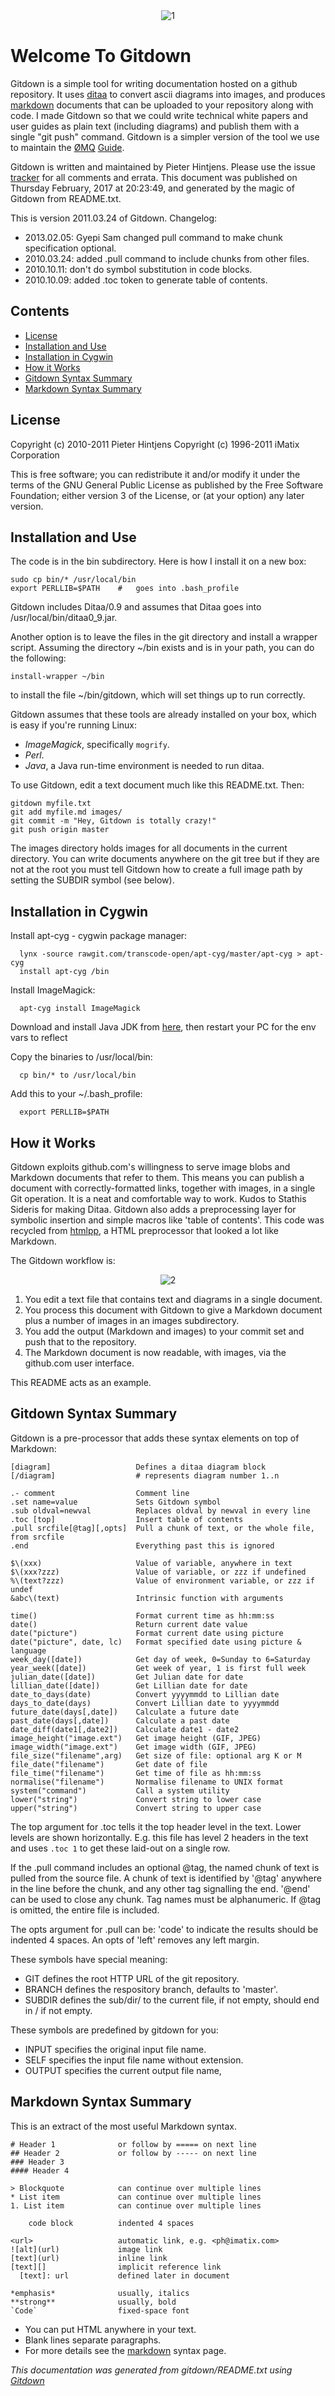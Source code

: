 
<center>
<img src="https://github.com/imatix/gitdown/raw/master/images/README_1.png" alt="1">
</center>

<A name="toc1-17" title="Welcome To Gitdown"></A>
Welcome To Gitdown
==================

Gitdown is a simple tool for writing documentation hosted on a github repository.  It uses [ditaa][] to convert ascii diagrams into images, and produces [markdown][] documents that can be uploaded to your repository along with code.  I made Gitdown so that we could write technical white papers and user guides as plain text (including diagrams) and publish them with a single "git push" command.  Gitdown is a simpler version of the tool we use to maintain the [ØMQ][zeromq] [Guide][zguide].

Gitdown is written and maintained by Pieter Hintjens.  Please use the issue [tracker][] for all comments and errata.  This document was published on Thursday February, 2017 at 20:23:49, and generated by the magic of Gitdown from README.txt.

This is version 2011.03.24 of Gitdown. Changelog:

* 2013.02.05: Gyepi Sam changed pull command to make chunk specification optional.
* 2010.03.24: added .pull command to include chunks from other files.
* 2010.10.11: don't do symbol substitution in code blocks.
* 2010.10.09: added .toc token to generate table of contents.

<A name="toc2-32" title="Contents"></A>
Contents
--------

*  <a href="#toc2-38">License</a>
*  <a href="#toc2-47">Installation and Use</a>
*  <a href="#toc2-81">Installation in Cygwin</a>
*  <a href="#toc2-105">How it Works</a>
*  <a href="#toc2-160">Gitdown Syntax Summary</a>
*  <a href="#toc2-226">Markdown Syntax Summary</a>

<A name="toc2-38" title="License"></A>
License
-------

Copyright (c) 2010-2011 Pieter Hintjens
Copyright (c) 1996-2011 iMatix Corporation

This is free software; you can redistribute it and/or modify it under the terms of the GNU General Public License as published by the Free Software Foundation; either version 3 of the License, or (at your option) any later version.

<A name="toc2-47" title="Installation and Use"></A>
Installation and Use
--------------------

The code is in the bin subdirectory.  Here is how I install it on a new box:

    sudo cp bin/* /usr/local/bin
    export PERLLIB=$PATH    #   goes into .bash_profile

Gitdown includes Ditaa/0.9 and assumes that Ditaa goes into /usr/local/bin/ditaa0_9.jar.

Another option is to leave the files in the git directory and install a wrapper script. 
Assuming the directory ~/bin exists and is in your path, you can do the following:

    install-wrapper ~/bin

to install the file ~/bin/gitdown, which will set things up to run correctly. 

Gitdown assumes that these tools are already installed on your box, which is easy if you're running Linux:

* *ImageMagick*, specifically `mogrify`.
* *Perl*.
* *Java*, a Java run-time environment is needed to run ditaa.

To use Gitdown, edit a text document much like this README.txt.  Then:

    gitdown myfile.txt
    git add myfile.md images/
    git commit -m "Hey, Gitdown is totally crazy!"
    git push origin master

The images directory holds images for all documents in the current directory.  You can write documents anywhere on the git tree but if they are not at the root you must tell Gitdown how to create a full image path by setting the SUBDIR symbol (see below).


<A name="toc2-81" title="Installation in Cygwin"></A>
Installation in Cygwin
----------------------

Install apt-cyg - cygwin package manager:

      lynx -source rawgit.com/transcode-open/apt-cyg/master/apt-cyg > apt-cyg
      install apt-cyg /bin

Install ImageMagick:

      apt-cyg install ImageMagick
      
Download and install Java JDK from [here](http://www.oracle.com/technetwork/java/javase/downloads/index.html), then restart your PC for the env vars to reflect

Copy the binaries to /usr/local/bin:

      cp bin/* to /usr/local/bin

Add this to your ~/.bash_profile:

      export PERLLIB=$PATH
    

<A name="toc2-105" title="How it Works"></A>
How it Works
------------

Gitdown exploits github.com's willingness to serve image blobs and Markdown documents that refer to them.  This means you can publish a document with correctly-formatted links, together with images, in a single Git operation.  It is a neat and comfortable way to work.  Kudos to Stathis Sideris for making Ditaa.  Gitdown also adds a preprocessing layer for symbolic insertion and simple macros like 'table of contents'.  This code was recycled from [htmlpp](https://imatix-legacy.github.io/htmlpp/), a HTML preprocessor that looked a lot like Markdown.

The Gitdown workflow is:

<center>
<img src="https://github.com/imatix/gitdown/raw/master/images/README_2.png" alt="2">
</center>

1. You edit a text file that contains text and diagrams in a single document.
2. You process this document with Gitdown to give a Markdown document plus a number of images in an images subdirectory.
3. You add the output (Markdown and images) to your commit set and push that to the repository.
4. The Markdown document is now readable, with images, via the github.com user interface.

This README acts as an example.

<A name="toc2-160" title="Gitdown Syntax Summary"></A>
Gitdown Syntax Summary
---------------------

Gitdown is a pre-processor that adds these syntax elements on top of Markdown:

    [diagram]                   Defines a ditaa diagram block
    [/diagram]                  # represents diagram number 1..n

    .- comment                  Comment line
    .set name=value             Sets Gitdown symbol
    .sub oldval=newval          Replaces oldval by newval in every line
    .toc [top]                  Insert table of contents
    .pull srcfile[@tag][,opts]  Pull a chunk of text, or the whole file, from srcfile
    .end                        Everything past this is ignored

    $\(xxx)                     Value of variable, anywhere in text
    $\(xxx?zzz)                 Value of variable, or zzz if undefined
    %\(text?zzz)                Value of environment variable, or zzz if undef
    &abc\(text)                 Intrinsic function with arguments

    time()                      Format current time as hh:mm:ss
    date()                      Return current date value
    date("picture")             Format current date using picture
    date("picture", date, lc)   Format specified date using picture & language
    week_day([date])            Get day of week, 0=Sunday to 6=Saturday
    year_week([date])           Get week of year, 1 is first full week
    julian_date([date])         Get Julian date for date
    lillian_date([date])        Get Lillian date for date
    date_to_days(date)          Convert yyyymmdd to Lillian date
    days_to_date(days)          Convert Lillian date to yyyymmdd
    future_date(days[,date])    Calculate a future date
    past_date(days[,date])      Calculate a past date
    date_diff(date1[,date2])    Calculate date1 - date2
    image_height("image.ext")   Get image height (GIF, JPEG)
    image_width("image.ext")    Get image width (GIF, JPEG)
    file_size("filename",arg)   Get size of file: optional arg K or M
    file_date("filename")       Get date of file
    file_time("filename")       Get time of file as hh:mm:ss
    normalise("filename")       Normalise filename to UNIX format
    system("command")           Call a system utility
    lower("string")             Convert string to lower case
    upper("string")             Convert string to upper case

The top argument for .toc tells it the top header level in the text. Lower levels are shown horizontally.  E.g. this file has level 2 headers in the text and uses `.toc 1` to get these laid-out on a single row.

If the .pull command includes an optional @tag, the named chunk of text is pulled from the source file.
A chunk of text is identified by '@tag' anywhere in the line before the chunk, and any other tag signalling the end. '@end' can be used to close any chunk. Tag names must be alphanumeric.
If @tag is omitted, the entire file is included.

The opts argument for .pull can be: 'code' to indicate the results should be indented 4 spaces.
An opts of 'left' removes any left margin.


These symbols have special meaning:

* GIT defines the root HTTP URL of the git repository.
* BRANCH defines the respository branch, defaults to 'master'.
* SUBDIR defines the sub/dir/ to the current file, if not empty, should end in / if not empty.

These symbols are predefined by gitdown for you:

* INPUT specifies the original input file name.
* SELF specifies the input file name without extension.
* OUTPUT specifies the current output file name,

<A name="toc2-226" title="Markdown Syntax Summary"></A>
Markdown Syntax Summary
-----------------------

This is an extract of the most useful Markdown syntax.

    # Header 1              or follow by ===== on next line
    ## Header 2             or follow by ----- on next line
    ### Header 3
    #### Header 4

    > Blockquote            can continue over multiple lines
    * List item             can continue over multiple lines
    1. List item            can continue over multiple lines

        code block          indented 4 spaces

    <url>                   automatic link, e.g. <ph@imatix.com>
    ![alt](url)             image link
    [text](url)             inline link
    [text][]                implicit reference link
      [text]: url           defined later in document

    *emphasis*              usually, italics
    **strong**              usually, bold
    `Code`                  fixed-space font

* You can put HTML anywhere in your text.
* Blank lines separate paragraphs.
* For more details see the [markdown][] syntax page.

[zeromq]:       http://www.zeromq.com
[zguide]:       http://zguide.zeromq.org
[tracker]:      https://github.com/imatix/gitdown/issues
[markdown]:     http://daringfireball.net/projects/markdown/syntax
[ditaa]:        http://ditaa.org

_This documentation was generated from gitdown/README.txt using [Gitdown](https://github.com/zeromq/gitdown)_
